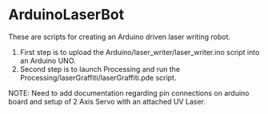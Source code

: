 ArduinoLaserBot
===============

These are scripts for creating an Arduino driven laser writing robot.

1. First step is to upload the Arduino/laser_writer/laser_writer.ino script into an Arduino UNO.
2. Second step is to launch Processing and run the Processing/laserGraffiti/laserGraffiti.pde script.


NOTE:  Need to add documentation regarding pin connections on arduino board and setup of 2 Axis Servo
with an attached UV Laser.

